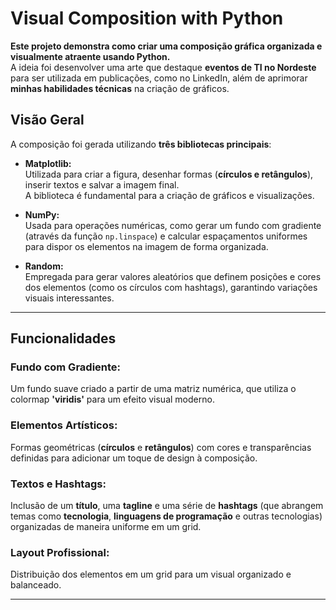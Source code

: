 # **Visual Composition with Python**

**Este projeto demonstra como criar uma composição gráfica organizada e visualmente atraente usando Python.**  
A ideia foi desenvolver uma arte que destaque **eventos de TI no Nordeste** para ser utilizada em publicações, como no LinkedIn, além de aprimorar **minhas habilidades técnicas** na criação de gráficos.

## **Visão Geral**

A composição foi gerada utilizando **três bibliotecas principais**:

- **Matplotlib:**  
  Utilizada para criar a figura, desenhar formas (**círculos e retângulos**), inserir textos e salvar a imagem final.  
  A biblioteca é fundamental para a criação de gráficos e visualizações.

- **NumPy:**  
  Usada para operações numéricas, como gerar um fundo com gradiente (através da função `np.linspace`) e calcular espaçamentos uniformes para dispor os elementos na imagem de forma organizada.

- **Random:**  
  Empregada para gerar valores aleatórios que definem posições e cores dos elementos (como os círculos com hashtags), garantindo variações visuais interessantes.

---

## **Funcionalidades**

### **Fundo com Gradiente:**
  Um fundo suave criado a partir de uma matriz numérica, que utiliza o colormap **'viridis'** para um efeito visual moderno.

### **Elementos Artísticos:**
  Formas geométricas (**círculos** e **retângulos**) com cores e transparências definidas para adicionar um toque de design à composição.

### **Textos e Hashtags:**
  Inclusão de um **título**, uma **tagline** e uma série de **hashtags** (que abrangem temas como **tecnologia**, **linguagens de programação** e outras tecnologias) organizadas de maneira uniforme em um grid.

### **Layout Profissional:**
  Distribuição dos elementos em um grid para um visual organizado e balanceado.

---

